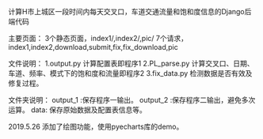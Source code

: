 计算H市上城区一段时间内每天交叉口，车道交通流量和饱和度信息的Django后端代码

主要页面：
3个静态页面，index1/,index2/,pic/
7个请求，index1,index2,download,submit,fix,fix_download,pic

文件说明：
1.output.py
计算配置表即程序1
2.PL_parse.py 
计算交叉口、日期、车道、频率、模式下的饱和度和流量即程序2
3.fix_data.py
检测数据是否有效及修复过程。

文件夹说明：
output_1 :保存程序一输出。
output_2 :保存程序二输出，避免多次运算。
data: 保存原始数据及配置表信息等。

2019.5.26 添加了绘图功能，使用pyecharts库的demo。
